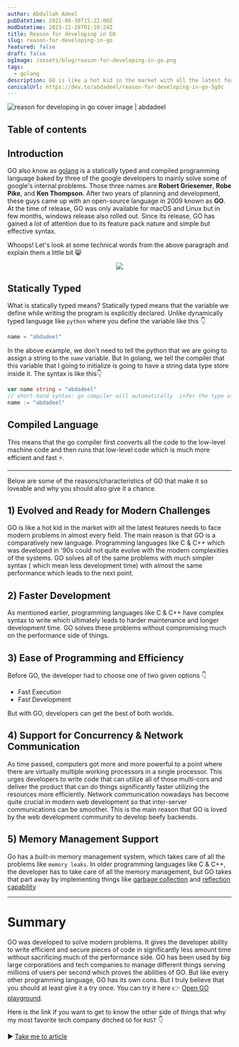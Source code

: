 ```yaml
---
author: Abdullah Adeel
pubDatetime: 2021-06-30T15:22:00Z
modDatetime: 2023-12-28T01:10:24Z
title: Reason for developing in GO
slug: reason-for-developing-in-go
featured: false
draft: false
ogImage: /assets/blog/reason-for-developing-in-go.png
tags:
  - golang
description: GO is like a hot kid in the market with all the latest features needs to face modern problems in almost every field. The main reason is that GO is a comparatively new language. Programming languages like C & C++ which was developed in 90s could not quite evolve with the modern complexities of the systems. GO solves all of the same problems with much simpler syntax ( which mean less development time) with almost the same performance which leads to the next point.
conicalUrl: https://dev.to/abdadeel/reason-for-developing-in-go-5g0c
---
```


![reason for developing in go cover image | abdadeel](@assets/blog/reason-for-developing-in-go.png)

## Table of contents

## Introduction

GO also know as [golang](https://golang.org/) is a statically typed and compiled programming language baked by three of the google developers to mainly solve some of google's internal problems. Those three names are **Robert Griesemer**, **Robe Pike**, and **Ken Thompson**. After two years of planning and development, these guys came up with an open-source language in 2009 known as **GO**. At the time of release, GO was only available for macOS and Linux but in few months, windows release also rolled out. Since its release, GO has gained a lot of attention due to its feature pack nature and simple but effective syntax.

Whoops! Let's look at some technical words from the above paragraph and explain them a little bit 😸

<div align="center">
  <img src="https://media.giphy.com/media/hLE84j8EJwMT2aNHHp/giphy.gif">
</div>

## Statically Typed

What is statically typed means?
Statically typed means that the variable we define while writing the program is explicitly declared. Unlike dynamically typed language like `python` where you define the variable like this 👇

```python
name = "abdadeel"
```

In the above example, we don't need to tell the python that we are going to assign a string to the `name` variable.
But In golang, we tell the compiler that this variable that I going to initialize is going to have a string data type store inside it. The syntax is like this👇

```go
var name string = "abdadeel"
// short-hand syntax: go compiler will automatically  infer the type of variable
name := "abdadeel"
```

## Compiled Language

This means that the go compiler first converts all the code to the low-level machine code and then runs that low-level code which is much more efficient and fast ⚡.

<hr>

Below are some of the reasons/characteristics of GO that make it so loveable and why you should also give it a chance.

## 1) Evolved and Ready for Modern Challenges

GO is like a hot kid in the market with all the latest features needs to face modern problems in almost every field. The main reason is that GO is a comparatively new language. Programming languages like C & C++ which was developed in '90s could not quite evolve with the modern complexities of the systems. GO solves all of the same problems with much simpler syntax ( which mean less development time) with almost the same performance which leads to the next point.

## 2) Faster Development

As mentioned earlier, programming languages like C & C++ have complex syntax to write which ultimately leads to harder maintenance and longer development time. GO solves these problems without compromising much on the performance side of things.

## 3) Ease of Programming and Efficiency

Before GO, the developer had to choose one of two given options 👇

- Fast Execution
- Fast Development

But with GO, developers can get the best of both worlds.

## 4) Support for Concurrency & Network Communication

As time passed, computers got more and more powerful to a point where there are virtually multiple working processors in a single processor. This urges developers to write code that can utilize all of those multi-cors and deliver the product that can do things significantly faster utilizing the resources more efficiently. Network communication nowadays has become quite crucial in modern web development so that inter-server communications can be smoother. This is the main reason that GO is loved by the web development community to develop beefy backends.

## 5) Memory Management Support

Go has a built-in memory management system, which takes care of all the problems like `memory leaks`. In older programming languages like C & C++, the developer has to take care of all the memory management, but GO takes that part away by implementing things like [garbage collection](<https://en.wikipedia.org/wiki/Garbage_collection_(computer_science)>) and [reflection capability](https://en.wikipedia.org/wiki/Reflective_programming)

<hr>

# Summary

GO was developed to solve modern problems. It gives the developer ability to write efficient and secure pieces of code in significantly less amount time without sacrificing much of the performance side. GO has been used by big large corporations and tech companies to manage different things serving millions of users per second which proves the abilities of GO. But like every other programming language, GO has its own cons. But I truly believe that you should at least give it a try once. You can try it here 👉 [Open GO playground](https://play.golang.org/p/MAohLsrz7JQ).

Here is the link if you want to get to know the other side of things that why my most favorite tech company ditched `GO` for `RUST` 👇

▶ [Take me to article](https://blog.discord.com/why-discord-is-switching-from-go-to-rust-a190bbca2b1f)
